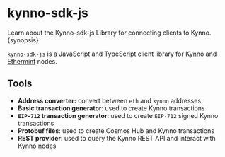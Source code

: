 <!--
order: 1
-->

# kynno-sdk-js

Learn about the Kynno-sdk-js Library for connecting clients to Kynno. {synopsis}

[`kynno-sdk-js`](https://github.com/ahmedoubadi/kynno-sdk-js) is a JavaScript and TypeScript client library for [Kynno](https://github.com/ahmedoubadi/core) and [Ethermint](https://github.com/ahmedoubadi/ethermint) nodes.

## Tools

- **Address converter:** convert between `eth` and `kynno` addresses
- **Basic transaction generator**: used to create Kynno transactions
- **`EIP-712` transaction generator**: used to create `EIP-712` signed Kynno transactions
- **Protobuf files**: used to create Cosmos Hub and Kynno transactions
- **REST provider**: used to query the Kynno REST API and interact with Kynno nodes
